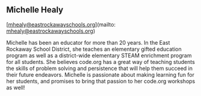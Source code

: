 ## Michelle Healy

[mhealy@eastrockawayschools.org](mailto: mhealy@eastrockawayschools.org)

Michelle has been an educator for more than 20 years.  In the East Rockaway School District, she teaches an elementary gifted education program as well as a district-wide elementary STEAM enrichment program for all students.  She believes code.org has a great way of teaching students the skills of problem solving and persistence that will help them succeed in their future endeavors.  Michelle is passionate about making learning fun for her students, and promises to bring that passion to her code.org workshops as well!
